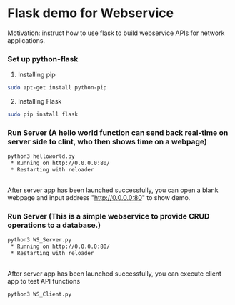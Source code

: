 # Flask demo for Webservice 

Motivation: instruct how to use flask to build webservice APIs for network applications. 

### Set up python-flask 
1. Installing pip
```bash
sudo apt-get install python-pip
```
2. Installing Flask 
```bash
sudo pip install flask
```

### Run Server (A hello world function can send back real-time on server side to clint, who then shows time on a webpage) 
```bash 
python3 helloworld.py
 * Running on http://0.0.0.0:80/ 
 * Restarting with reloader
 
```
After server app has been launched successfully, you can open a blank webpage and input address "http://0.0.0.0:80" to show demo.

### Run Server (This is a simple webservice to provide CRUD operations to a database.) 
```bash   
python3 WS_Server.py
 * Running on http://0.0.0.0:80/ 
 * Restarting with reloader
 
```

After server app has been launched successfully, you can execute client app to test API functions
```bash   
python3 WS_Client.py 
```



